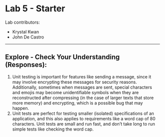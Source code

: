 # Lab 5 - Starter
Lab contributors:
- Krystal Kwan
- John De Castro

---

## Explore - Check Your Understanding (Responses):
1. Unit testing is important for features like sending a message, since it may involve encrypting these messages for security reasons. Additionally, sometimes when messages are sent, special characters and emojis may become unidentifiable symbols when they are reconstructed after compressing (in the case of larger texts that store more memory) and encrypting, which is a possible bug that may happen.
2. Unit tests are perfect for testing smaller (isolated) specifications of an application, and this also applies to requirements like a word cap of 80 characters. Unit tests are small and run fast, and don’t take long to run simple tests like checking the word cap.
